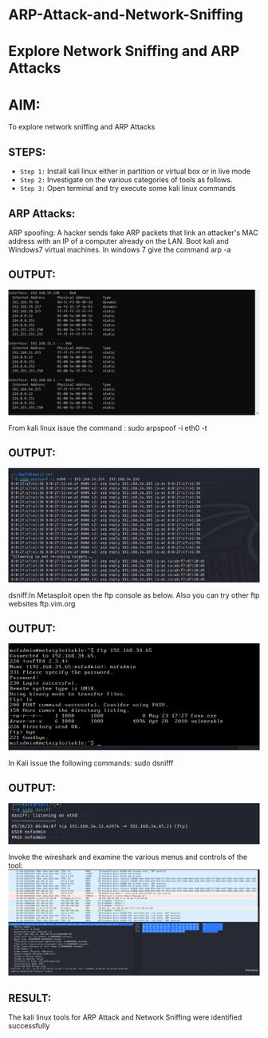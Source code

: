 # ARP-Attack-and-Network-Sniffing
# Explore Network Sniffing and ARP Attacks

# AIM:

To explore network sniffing and ARP Attacks

## STEPS:

- `Step 1:` Install kali linux either in partition or virtual box or in live mode
- `Step 2:` Investigate on the various categories of tools as follows.
-  `Step 3:` Open terminal and try execute some kali linux commands

## ARP Attacks:  
ARP spoofing: A hacker sends fake ARP packets that link an attacker's MAC address with an IP of a computer already on the LAN. 
Boot kali and Windows7 virtual machines.
In windows 7 give the command arp -a
## OUTPUT:
![](1.png)

From kali linux issue the command :
sudo arpspoof -i eth0 -t <target system> <gateway>
## OUTPUT:
![](2.png)

 dsniff:In Metasploit open the ftp console as below. Also you can try other ftp websites ftp.vim.org
## OUTPUT:
![](3.png)

In Kali issue the following commands:
sudo dsnifff
## OUTPUT:
![](4.png)

Invoke the wireshark and examine the various menus  and controls of the tool:
![](5.png)

## RESULT:
The kali linux tools for ARP Attack and Network Sniffing were identified successfully
